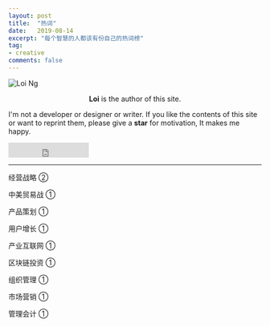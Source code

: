 ```yaml
---
layout: post
title:  "热词"
date:   2019-08-14
excerpt: "每个智慧的人都该有份自己的热词榜"
tag:
- creative
comments: false
---
```


![Loi Ng](https://bossguloi.github.io/assets/img/logo.png)    
    
<center><b>Loi</b> is the author of this site.</center>
     
 I'm not a developer or designer or writer. If you like the contents of this site or want to reprint them, please give a **star** for motivation, It makes me happy.

<iframe src="https://ghbtns.com/github-btn.html?user=bossguloi&repo=bossguloi.github.io&type=star&count=true&size=large" frameborder="0" scrolling="0" width="160px" height="30px"></iframe>    

---

经营战略 ②

中美贸易战 ①

产品策划 ①

用户增长 ①

产业互联网 ①

区块链投资 ①

组织管理 ①

市场营销 ①

管理会计 ①